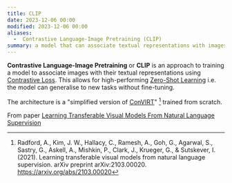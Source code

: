 ```yaml
---
title: CLIP
date: 2023-12-06 00:00
modified: 2023-12-06 00:00
aliases:
  -  Contrastive Language-Image Pretraining (CLIP)
summary: a model that can associate textual representations with images.
---
```


**Contrastive Language-Image Pretraining** or **CLIP** is an approach to training a model to associate images with their textual representations using [Contrastive Loss](contrastive-loss.md). This allows for high-performing [Zero-Shot Learning](../public/notes/permanent/zero-shot-learning.md) i.e. the model can generalise to new tasks without fine-tuning.

The architecture is a "simplified version of [ConVIRT](convirt.md)" [^1] trained from scratch.

From paper [Learning Transferable Visual Models From Natural Language Supervision](../reference/learning-transferable-visual-models-from-natural-language-supervision.md)

[^1]: Radford, A., Kim, J. W., Hallacy, C., Ramesh, A., Goh, G., Agarwal, S., Sastry, G., Askell, A., Mishkin, P., Clark, J., Krueger, G., & Sutskever, I. (2021). Learning transferable visual models from natural language supervision. arXiv preprint arXiv:2103.00020. https://arxiv.org/abs/2103.00020